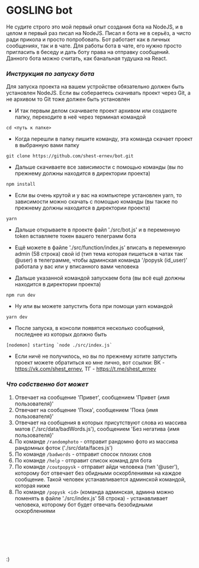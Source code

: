 # GOSLING bot

Не судите строго это мой первый опыт создания бота на NodeJS, и в целом я первый раз писал на NodeJS. Писал я бота не в серьёз, а чисто ради прикола и просто попробовать. Бот работает как в личных сообщениях, так и в чате. Для работы бота в чате, его нужно просто пригласить в беседу и дать боту права на отправку сообщений. Данного бота можно считать, как банальная тудушка на React.

### *Инструкция по запуску бота*

Для запуска проекта на вашем устройстве обязательно должен быть установлен NodeJS. Если вы собераетесь скачивать проект через Git, а не архивом то Git тоже должен быть установлен

- И так первым делом скачиваете проект архивом или создаюте папку, переходите в неё через терминал командой
```
cd <путь к папке>
```

- Когда перешли в папку пишите команду, эта команда скачает проект в выбранную вами папку
```
git clone https://github.com/shest-ernev/bot.git
```

- Дальше скачиваете все зависимости с помощью команды (вы по прежнему должны находится в директории проекта)
```
npm install
```

- Если вы очень крутой и у вас на компьютере установлен yarn, то зависимости можно скачать с помощью команды (вы также по прежнему должны находится в директории проекта)
```
yarn
```

- Дальше открываете в проекте файл './src/bot.js' и в переменную token вставляете токен вашего телеграмм бота
- Ещё можете в файле './src/function/index.js' вписать в переменную admin (58 строка) свой id (тип тема которая пишеться в чатах так @user) в телеграмме, чтобы админская команда '/popysk (id_user)' работала у вас или у вписанного вами человека

- Дальше указанной командой запускаем бота (вы всё ещё должны находится в директории проекта)
```
npm run dev
```

- Ну или вы можете запустить бота при помощи yarn командой
```
yarn dev
```

- После запуска, в консоли появятся несколько сообщений, последнее из которых должно быть
```
[nodemon] starting `node ./src/index.js`
```

- Если ничё не получилось, но вы по прежнему хотите запустить проект можете обратиться ко мне лично, вот ссылки: ВК - https://vk.com/shest_ernev, ТГ - https://t.me/shest_ernev

### *Что собственно бот может*

1) Отвечает на сообщение 'Привет', сообщением 'Привет {имя пользователя}'
2) Отвечает на сообщение 'Пока', сообщением 'Пока {имя пользователя}'
3) Отвечает на сообщения в которых присутствуют слова из массива матов ('./src/data/badWords.js'), сообщением 'Без негатива {имя пользователя}'
4) По команде `/randomphoto` - отправит рандомно фото из массива рандомных фоток ('./src/data/faces.js')
5) По команде `/badwords` - отправит спосок плохих слов
6) По команде `/help` - отправит список команд для бота
7) По команде `/coutpopysk` - отправит айди человека (тип '@user'), которому бот отвечает без обидными оскорблениями на каждое сообщение. Такой человек устанавливается админской командой, которая ниже
8) По команде `/popysk <id>`  (команда админская, админа можно поменять в файле './src/index.js' 58 строка) - устанавливает человека, которому бот будет отвечать безобидными оскорблениями

<br>
<br>
<br>
<br>
<br>

:)
